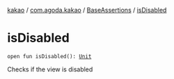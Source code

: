 [kakao](../../index.md) / [com.agoda.kakao](../index.md) / [BaseAssertions](index.md) / [isDisabled](.)

# isDisabled

`open fun isDisabled(): `[`Unit`](https://kotlinlang.org/api/latest/jvm/stdlib/kotlin/-unit/index.html)

Checks if the view is disabled

